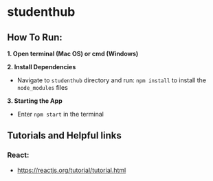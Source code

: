 # studenthub

## How To Run:
**1. Open terminal (Mac OS) or cmd (Windows)**  

**2. Install Dependencies**
* Navigate to `studenthub` directory and run: `npm install` to install the `node_modules` files

**3. Starting the App**
* Enter `npm start` in the terminal

## Tutorials and Helpful links

### React:

* https://reactjs.org/tutorial/tutorial.html

 
 
